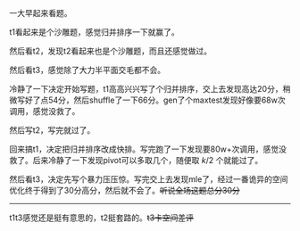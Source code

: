 一大早起来看题。

t1看起来是个沙雕题，感觉归并排序一下就赢了。

然后看t2，发现t2看起来也是个沙雕题，而且还感觉做过。

然后看t3，感觉除了大力半平面交毛都不会。

冷静了一下决定开始写题，t1高高兴兴写了个归并排序，交上去发现高达20分，稍微写好了点54分，然后shuffle了一下66分。gen了个maxtest发现好像要68w次调用，感觉没救了。

然后写t2，写完就过了。

回来搞t1，决定把归并排序改成快排。写完跑了一下发现要80w+次调用，感觉没救了。后来冷静了一下发现pivot可以多取几个，随便取 $k/2$ 个就能过了。

然后看t3，决定先写个暴力压压惊。写完交上去发现mle了，经过一番诡异的空间优化终于得到了30分高分，然后就不会了。~~听说全场这题总分30分~~

-----

t1t3感觉还是挺有意思的，t2挺套路的。~~t3卡空间差评~~